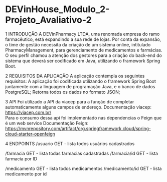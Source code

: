 # DEVinHouse_Modulo_2-Projeto_Avaliativo-2

1 INTRODUÇÃO
A DEVinPharmacy LTDA, uma renomada empresa do ramo farmacêutico, está expandindo a sua rede de lojas. Por conta da expansão, o time de gestão necessita da criação de um sistema online, intitulado PharmacyManagement, para gerenciamento de medicamentos e farmácias. O seu perfil chamou a atenção dos gestores para a criação do back-end do sistema que deverá ser codificado em Java, utilizando o framework Spring Boot.

2 REQUISITOS DA APLICAÇÃO
A aplicação contempla os seguintes requisitos:
A aplicação foi codificada utilizando o framework Spring Boot juntamente com a linguagem de programação Java, e o banco de dados PostgreSQL;
Retorna todos os dados no formato JSON;

3 API
Foi utilizado a API da viacep para a função de completar automaticamente alguns campos de endereço.
Documentação viacep: https://viacep.com.br/  
Para o consumo dessa api foi implementado nas dependencias o Feign que é um web service
Documentação Feign: https://mvnrepository.com/artifact/org.springframework.cloud/spring-cloud-starter-openfeign

4 ENDPOINTS
/usuario
GET - lista todos usuários cadastrados

/farmacia
GET - lista todas farmacias cadastradas
/farmacia/id
GET - lista farmacia por ID

/medicamento
GET - lista todos medicamentos
/medicamento/id
GET - lista medicamento por id
